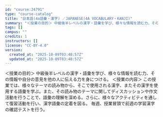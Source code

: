```yaml
---
id: "course:24791"
type: "course-catalog"
title: "日本語(4a語彙・漢字) ／JAPANESE(4A VOCABULARY・KANJI)"
summary: "＜授業の目的＞ 中級後半レベルの漢字・語彙を学び、様々な情報を読む力、その情報や自分の意見を他の人に伝える力を身につける。 ＜授業の内容＞ この授業では、様々なテーマの読み物から、そこで使用される漢字、またその漢字を使用する語彙を学ぶ。また…"
tags: []
campus: ""
credits: 1
instructors: []
license: "CC-BY-4.0"
version:
  created_at: "2025-10-09T03:48:57Z"
  updated_at: "2025-10-09T03:48:57Z"
---
```

＜授業の目的＞ 中級後半レベルの漢字・語彙を学び、様々な情報を読む力、その情報や自分の意見を他の人に伝える力を身につける。 ＜授業の内容＞ この授業では、様々なテーマの読み物から、そこで使用される漢字、またその漢字を使用する語彙を学ぶ。また、その読み物のテーマに関してディスカッションや作文活動を行うことで、語彙の理解を深める。さらに、様々なアクティビティを通して復習活動を行い、漢字語彙の定着を図る。 毎週、授業冒頭で前週の学習漢字の確認テストを行う。
